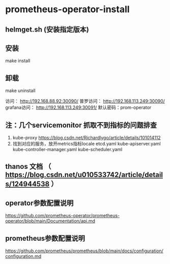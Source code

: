 
# prometheus-operator-install

## helmget.sh  (安装指定版本)

## 安装 
make install

## 卸载
make uninstall




访问： http://192.168.88.92:30090/
普罗访问： http://192.168.113.249:30090/
grafana访问： http://192.168.113.249:30091/   默认密码：prom-operator


## 注：几个servicemonitor 抓取不到指标的问题排查
1. kube-proxy
https://blog.csdn.net/Richardlygo/article/details/101014112
2. 找到对应的服务，放开metrics指标locale
etcd.yaml  kube-apiserver.yaml  kube-controller-manager.yaml  kube-scheduler.yaml

## thanos 文档  （ https://blog.csdn.net/u010533742/article/details/124944538 ）




## operator参数配置说明
https://github.com/prometheus-operator/prometheus-operator/blob/main/Documentation/api.md

## prometheus参数配置说明
https://github.com/prometheus/prometheus/blob/main/docs/configuration/configuration.md

